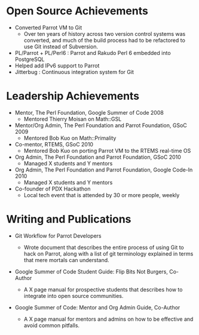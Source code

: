 # Open Source Achievements

* Converted Parrot VM to Git
    * Over ten years of history across two version control systems was converted,
    and much of the build process had to be refactored to use Git instead of Subversion.
* PL/Parrot + PL/Perl6 : Parrot and Rakudo Perl 6 embedded into PostgreSQL
* Helped add IPv6 support to Parrot
* Jitterbug : Continuous integration system for Git

# Leadership Achievements

* Mentor, The Perl Foundation, Google Summer of Code 2008
    * Mentored Thierry Moisan on Math::GSL
* Mentor/Org Admin, The Perl Foundation and Parrot Foundation, GSoC 2009
    * Mentored Bob Kuo on Math::Primality
* Co-mentor, RTEMS, GSoC 2010
    * Mentored Bob Kuo on porting Parrot VM to the RTEMS real-time OS
* Org Admin, The Perl Foundation and Parrot Foundation, GSoC 2010
    * Managed X students and Y mentors
* Org Admin, The Perl Foundation and Parrot Foundation, Google Code-In 2010
    * Managed X students and Y mentors
* Co-founder of PDX Hackathon
    * Local tech event that is attended by 30 or more people, weekly

# Writing and Publications

* Git Workflow for Parrot Developers
    * Wrote document that describes the entire process of using Git to hack on Parrot, along with a list of git terminology explained in terms that mere mortals can understand.

* Google Summer of Code Student Guide: Flip Bits Not Burgers, Co-Author
    * A X page manual for prospective students that describes how to integrate into open source communities.

* Google Summer of Code: Mentor and Org Admin Guide, Co-Author
    * A X page manual for mentors and admins on how to be effective and avoid common pitfalls.


